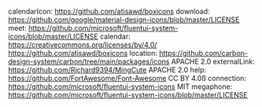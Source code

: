 calendarIcon: https://github.com/atisawd/boxicons
download: https://github.com/google/material-design-icons/blob/master/LICENSE
meet: https://github.com/microsoft/fluentui-system-icons/blob/master/LICENSE
calendar: https://creativecommons.org/licenses/by/4.0/ https://github.com/atisawd/boxicons
location: https://github.com/carbon-design-system/carbon/tree/main/packages/icons APACHE 2.0
externalLink: https://github.com/Richard9394/MingCute APACHE 2.0
help: https://github.com/FortAwesome/Font-Awesome CC BY 4.0ß
connection: https://github.com/microsoft/fluentui-system-icons MIT
megaphone: https://github.com/microsoft/fluentui-system-icons/blob/master/LICENSE